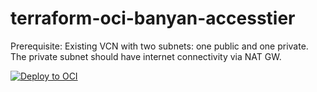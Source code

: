 # terraform-oci-banyan-accesstier

Prerequisite:
Existing VCN with two subnets: one public and one private. The private subnet should have internet connectivity via NAT GW.


[![Deploy to OCI](https://docs.oracle.com/en-us/iaas/Content/Resources/Images/deploy-to-oracle-cloud.svg)](https://cloud.oracle.com/resourcemanager/stacks/create?zipUrl=https://github.com/robo-cap/terraform-oci-banyan-accesstier/archive/refs/tags/v0.0.1-alpha.zip)
